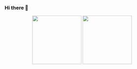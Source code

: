 ### Hi there 👋

<!--
**Eduardofp17/Eduardofp17** is a ✨ _special_ ✨ repository because its `README.md` (this file) appears on your GitHub profile.
-->

<div align ="center">
    <img height="160em" src="https://github-readme-stats.vercel.app/api?username=Eduardofp17&show_icons=true&theme=radical"/>
    <img height="160em" src="https://github-readme-stats.vercel.app/api/top-langs/?username=Eduardofp17&layout=compact"/>
  </div>
